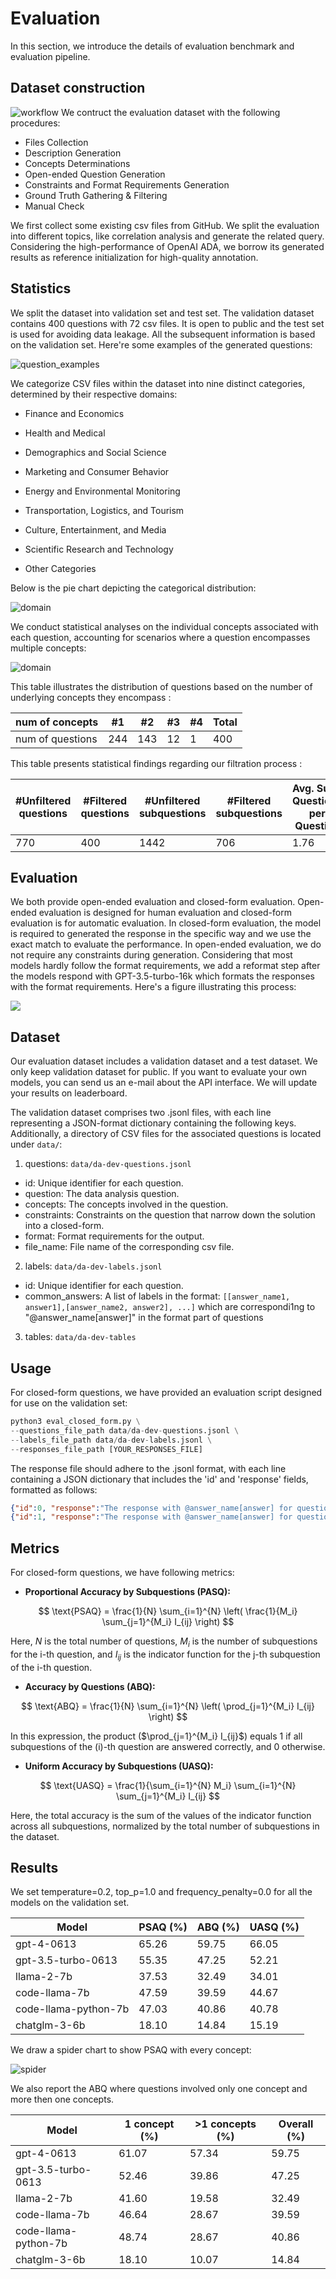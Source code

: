 # Evaluation
In this section, we introduce the details of evaluation benchmark and evaluation pipeline. 

## Dataset construction

![workflow](./figures/workflow-eval.png)
We contruct the evaluation dataset with the following procedures:

- Files Collection
- Description Generation
- Concepts Determinations
- Open-ended Question Generation
- Constraints and Format Requirements Generation
- Ground Truth Gathering & Filtering
- Manual Check

We first collect some existing csv files from GitHub. We split the evaluation into different topics, like correlation analysis and generate the related query. Considering the high-performance of OpenAI ADA, we borrow its generated results as reference initialization for high-quality annotation. 

## Statistics

We split the dataset into validation set and test set. The validation dataset contains 400 questions with 72 csv files. It is open to public and the test set is used for avoiding data leakage. All the subsequent information is based on the validation set. Here're some examples of the generated questions:

![question_examples](./figures/question_examples.png)

We categorize CSV files within the dataset into nine distinct categories, determined by their respective domains:

- Finance and Economics

- Health and Medical
- Demographics and Social Science
- Marketing and Consumer Behavior
- Energy and Environmental Monitoring
- Transportation, Logistics, and Tourism
- Culture, Entertainment, and Media
- Scientific Research and Technology
- Other Categories

Below is the pie chart depicting the categorical distribution:

![domain](./figures/domain.png)

We conduct statistical analyses on the individual concepts associated with each question, accounting for scenarios where a question encompasses multiple concepts:

![domain](./figures/concept.png)

This table illustrates the distribution of questions based on the number of underlying concepts they encompass :

| num of concepts  | #1   | #2   | #3   | #4   | Total |
| ---------------- | ---- | ---- | ---- | ---- | ----- |
| num of questions | 244  | 143  | 12   | 1    | 400   |

This table presents statistical findings regarding our filtration process :

| #Unfiltered questions | #Filtered questions | #Unfiltered subquestions | #Filtered subquestions | Avg.  Sub-Questions per Question |
| --------------------- | ------------------- | ------------------------ | ---------------------- | -------------------------------- |
| 770                   | 400                 | 1442                     | 706                    | 1.76                             |

## Evaluation

We both provide open-ended evaluation and closed-form evaluation. Open-ended evaluation is designed for human evaluation and closed-form evaluation is for automatic evaluation. In closed-form evaluation, the model is required to generated the response in the specific way and we use the exact match to evaluate the performance. In open-ended evaluation, we do not require any constraints during generation. Considering that most models hardly follow the format requirements, we add a reformat step after the models respond with GPT-3.5-turbo-16k which formats the responses with the format requirements. Here's a figure illustrating this process:

![](./figures/case-study-eval-data.png)

## Dataset

Our evaluation dataset includes a validation dataset and a test dataset. We only keep validation dataset for public. If you want to evaluate your own models, you can send us an e-mail about the API interface. We will update your results on leaderboard.  

The validation dataset comprises two .jsonl files, with each line representing a JSON-format dictionary containing the following keys. Additionally, a directory of CSV files for the associated questions is located under `data/`:

1. questions: `data/da-dev-questions.jsonl`

- id: Unique identifier for each question.
- question: The data analysis question.
- concepts: The concepts involved in the question.
- constraints: Constraints on the question that narrow down the solution into a closed-form.
- format: Format requirements for the output.
- file_name: File name of the corresponding csv file.

2. labels: `data/da-dev-labels.jsonl`

- id: Unique identifier for each question.
- common_answers: A list of labels in the format: `[[answer_name1, answer1],[answer_name2, answer2], ...]` which are correspondi1ng to "@answer_name[answer]" in the format part of questions

3. tables: `data/da-dev-tables`

## Usage

For closed-form questions, we have provided an evaluation script designed for use on the validation set:
```python
python3 eval_closed_form.py \
--questions_file_path data/da-dev-questions.jsonl \
--labels_file_path data/da-dev-labels.jsonl \
--responses_file_path [YOUR_RESPONSES_FILE]
```
The response file should adhere to the .jsonl format, with each line containing a JSON dictionary that includes the 'id' and 'response' fields, formatted as follows:

```json
{"id":0, "response":"The response with @answer_name[answer] for question 0 from your model."}
{"id":1, "response":"The response with @answer_name[answer] for question 1 from your model."}
```

## Metrics

For closed-form questions, we have following metrics:

- **Proportional Accuracy by Subquestions (PASQ):**

$$
\text{PSAQ} = \frac{1}{N} \sum_{i=1}^{N} \left( \frac{1}{M_i} \sum_{j=1}^{M_i} I_{ij} \right)
$$

Here, $N$ is the total number of questions, $M_i$ is the number of subquestions for the i-th question, and $I_{ij}$ is the indicator function for the j-th subquestion of the i-th question.

- **Accuracy by Questions (ABQ):**

$$
\text{ABQ} = \frac{1}{N} \sum_{i=1}^{N} \left( \prod_{j=1}^{M_i} I_{ij} \right)
$$

In this expression, the product 
\($\prod_{j=1}^{M_i} I_{ij}$\) equals 1 if all subquestions of the \(i\)-th question are answered correctly, and 0 otherwise.

- **Uniform Accuracy by Subquestions (UASQ):**

$$
\text{UASQ} = \frac{1}{\sum_{i=1}^{N} M_i} \sum_{i=1}^{N} \sum_{j=1}^{M_i} I_{ij}
$$

Here, the total accuracy is the sum of the values of the indicator function across all subquestions, normalized by the total number of subquestions in the dataset.

## Results

We set temperature=0.2, top_p=1.0 and frequency_penalty=0.0 for all the models on the validation set.

| Model                | PSAQ (%) | ABQ (%) | UASQ (%) |
| -------------------- | -------- | ------- | -------- |
| gpt-4-0613           | 65.26    | 59.75   | 66.05    |
| gpt-3.5-turbo-0613   | 55.35    | 47.25   | 52.21    |
| llama-2-7b           | 37.53    | 32.49   | 34.01    |
| code-llama-7b        | 47.59    | 39.59   | 44.67    |
| code-llama-python-7b | 47.03    | 40.86   | 40.78    |
| chatglm-3-6b         | 18.10    | 14.84   | 15.19    |

We draw a spider chart to show PSAQ with every concept:

![spider](./figures/spider.png)

We also report the ABQ where questions involved only one concept and more then one concepts.

| Model                | 1 concept (%) | >1 concepts (%) | Overall (%) |
| -------------------- | ------------- | --------------- | ----------- |
| gpt-4-0613           | 61.07         | 57.34           | 59.75       |
| gpt-3.5-turbo-0613   | 52.46         | 39.86           | 47.25       |
| llama-2-7b           | 41.60         | 19.58           | 32.49       |
| code-llama-7b        | 46.64         | 28.67           | 39.59       |
| code-llama-python-7b | 48.74         | 28.67           | 40.86       |
| chatglm-3-6b         | 18.10         | 10.07           | 14.84       |


